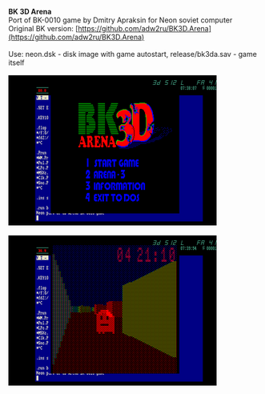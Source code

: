 **BK 3D Arena**<br />
Port of BK-0010 game by Dmitry Apraksin for Neon soviet computer<br />
Original BK version: [https://github.com/adw2ru/BK3D.Arena](https://github.com/adw2ru/BK3D.Arena)<br />
<br />
Use: neon.dsk - disk image with game autostart, release/bk3da.sav - game itself<br />
<br />
![Screenshot 1](https://github.com/blairecas/bk3da_neon/blob/main/screenshots/bk3da_neon_1.png?raw=true)<br />
<br />
![Screenshot 2](https://github.com/blairecas/bk3da_neon/blob/main/screenshots/bk3da_neon_2.png?raw=true)<br />
